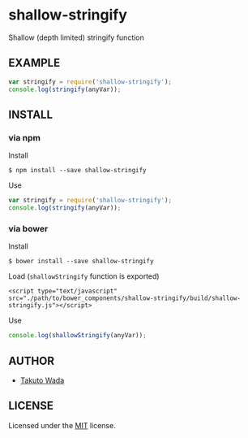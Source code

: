 shallow-stringify
================================

Shallow (depth limited) stringify function


EXAMPLE
---------------------------------------

```javascript
var stringify = require('shallow-stringify');
console.log(stringify(anyVar));
```


INSTALL
---------------------------------------

### via npm

Install

    $ npm install --save shallow-stringify

Use

```javascript
var stringify = require('shallow-stringify');
console.log(stringify(anyVar));
```

### via bower

Install

    $ bower install --save shallow-stringify

Load (`shallowStringify` function is exported)

    <script type="text/javascript" src="./path/to/bower_components/shallow-stringify/build/shallow-stringify.js"></script>

Use

```javascript
console.log(shallowStringify(anyVar));
```


AUTHOR
---------------------------------------
* [Takuto Wada](http://github.com/twada)


LICENSE
---------------------------------------
Licensed under the [MIT](http://twada.mit-license.org/) license.
